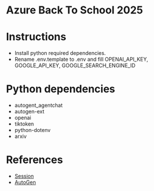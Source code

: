 # Azure Back To School 2025

# Instructions

- Install python required dependencies.
- Rename .env.template to .env and fill OPENAI_API_KEY, GOOGLE_API_KEY, GOOGLE_SEARCH_ENGINE_ID

# Python dependencies

- autogent_agentchat
- autogen-ext
- openai
- tiktoken
- python-dotenv
- arxiv

# References

- [Session](https://azurebacktoschool.com/2025-sessions)
- [AutoGen](https://microsoft.github.io/autogen/stable/)